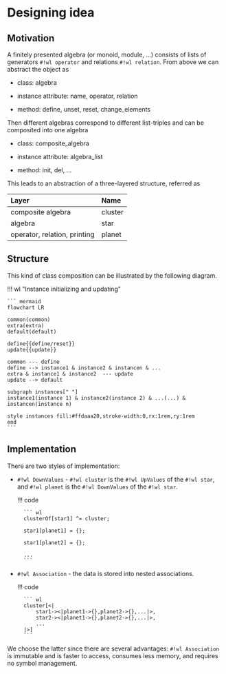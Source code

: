 # Designing idea

## Motivation

A finitely presented algebra (or monoid, module, ...) consists of lists of generators `#!wl operator` and relations `#!wl relation`. From above we can abstract the object as

* class: algebra

* instance attribute: name, operator, relation

* method: define, unset, reset, change_elements

Then different algebras correspond to different list-triples and can be composited into one algebra

* class: composite_algebra

* instance attribute: algebra_list

* method: init, del, ...

This leads to an abstraction of a three-layered structure, referred as

| Layer                        | Name    |
| :--------------------------- | :------ |
| composite algebra            | cluster |
| algebra                      | star    |
| operator, relation, printing | planet  |

## Structure

This kind of class composition can be illustrated by the following diagram.

!!! wl "Instance initializing and updating"

    ``` mermaid
    flowchart LR

    common(common)
    extra(extra)
    default(default)

    define{{define/reset}}
    update{{update}}

    common --- define
    define --> instance1 & instance2 & instancen & ...
    extra & instance1 & instance2  --- update
    update --> default

    subgraph instances[" "]
    instance1(instance 1) & instance2(instance 2) & ...(...) & instancen(instance n)

    style instances fill:#ffdaaa20,stroke-width:0,rx:1rem,ry:1rem
    end
    ```

## Implementation

There are two styles of implementation:

* `#!wl DownValues` - `#!wl cluster` is the `#!wl UpValues` of the `#!wl star`, and `#!wl planet` is the `#!wl DownValues` of the `#!wl star`.

    !!! code

        ``` wl
        clusterOf[star1] ^= cluster;

        star1[planet1] = {};

        star1[planet2] = {};

        ...
        ```

* `#!wl Association` - the data is stored into nested associations.

    !!! code

        ``` wl
        cluster[<|
            star1-><|planet1->{},planet2->{},...|>,
            star2-><|planet1->{},planet2->{},...|>,
            ...
        |>]
        ```

We choose the latter since there are several advantages: `#!wl Association` is immutable and is faster to access, consumes less memory, and requires no symbol management.
